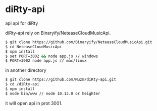 # diRty-api
api 
api for diRty

diRty-api rely on Binaryify/NeteaseCloudMusicApi.
``` bash
$ git clone https://github.com/Binaryify/NeteaseCloudMusicApi.git
$ cd NeteaseCloudMusicApi
$ npm install
$ set PORT=3002 && node app.js // windows
$ PORT=3002 node app.js // mac/linux
```
in another directory
``` bash
$ git clone https://github.com/Muzm/diRty-api.git
$ cd /diRty-api
$ npm install
$ node bin/www // node 10.13.0 or heighter
```
it will open api in prot 3001.
